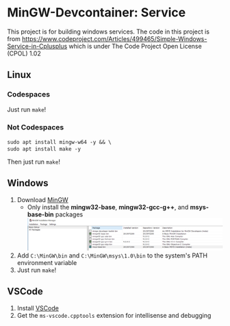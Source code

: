 # MinGW-Devcontainer: Service
This project is for building windows services. The code in this project is from https://www.codeproject.com/Articles/499465/Simple-Windows-Service-in-Cplusplus which is under The Code Project Open License (CPOL) 1.02 
## Linux
### Codespaces
Just run `make`!
### Not Codespaces
```
sudo apt install mingw-w64 -y && \
sudo apt install make -y
```
Then just run `make`!
## Windows
1. Download [MinGW](https://osdn.net/projects/mingw/downloads/68260/mingw-get-setup.exe/)
   - Only install the **mingw32-base**, **mingw32-gcc-g++**, and **msys-base-bin** packages
![](https://github.com/Msfv3n0m/MinGW-Devcontainer/blob/main/install_packages.PNG)
3. Add `C:\MinGW\bin` and `C:\MinGW\msys\1.0\bin` to the system's PATH environment variable
4. Just run `make`!
## VSCode 
1. Install [VSCode](https://code.visualstudio.com/download)
2. Get the `ms-vscode.cpptools` extension for intellisense and debugging
